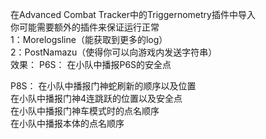在Advanced Combat Tracker中的Triggernometry插件中导入  
你可能需要额外的插件来保证运行正常  
1：Morelogsline（能获取到更多的log）  
2：PostNamazu（使得你可以向游戏内发送字符串）  
效果：
P6S：
在小队中播报P6S的安全点  
  
P8S：
在小队中播报门神蛇刷新的顺序以及位置  
在小队中播报门神4连跳跃的位置以及安全点  
在小队中播报门神车模式时的点名顺序  
在小队中播报本体的点名顺序  



